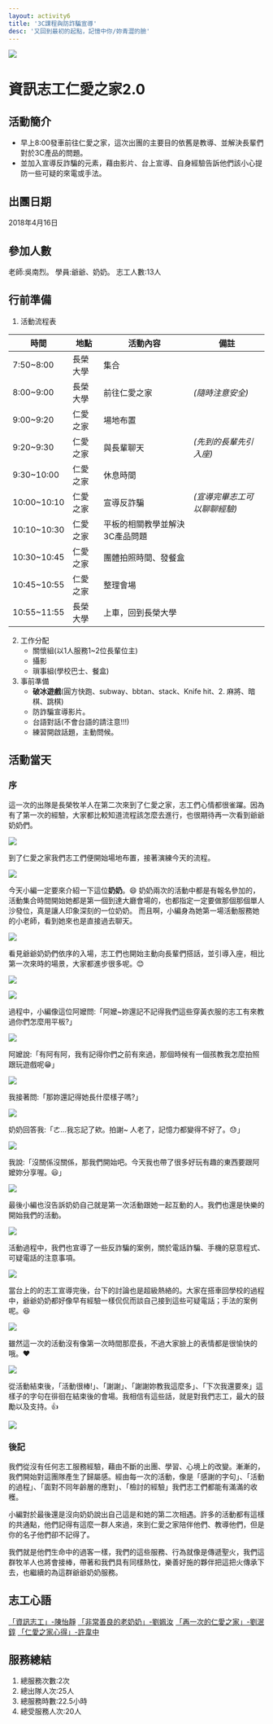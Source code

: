 ```yaml
---
layout: activity6
title: '3C課程與防詐騙宣導'
desc: '又回到最初的起點，記憶中你/妳青澀的臉'
---
```


![](https://imgur.com/3xZl4os.jpg)
# 資訊志工仁愛之家2.0
## 活動簡介
- 早上8:00發車前往仁愛之家，這次出團的主要目的依舊是教導、並解決長輩們對於3C產品的問題。
- 並加入宣導反詐騙的元素，藉由影片、台上宣導、自身經驗告訴他們該小心提防一些可疑的來電或手法。
## 出團日期
2018年4月16日
## 參加人數
老師:吳南烈。
學員:爺爺、奶奶。
志工人數:13人
## 行前準備
1. 活動流程表

| 時間| 地點 | 活動內容 |備註|
| ---|------|--------|----|
|7:50~8:00|長榮大學|集合||
|8:00~9:00|長榮大學|前往仁愛之家|*(隨時注意安全)*|
|9:00~9:20|仁愛之家|場地布置||
|9:20~9:30|仁愛之家|與長輩聊天|*(先到的長輩先引入座)*|
|9:30~10:00|仁愛之家|休息時間||
|10:00~10:10|仁愛之家|宣導反詐騙|*(宣導完畢志工可以聊聊經驗)*|
|10:10~10:30|仁愛之家|平板的相關教學並解決3C產品問題||
|10:30~10:45|仁愛之家|團體拍照時間、發餐盒||
|10:45~10:55|仁愛之家|整理會場||
|10:55~11:55|長榮大學|上車，回到長榮大學||

2. 工作分配
    - 關懷組(以1人服務1~2位長輩位主)
    - 攝影
    - 瑣事組(學校巴士、餐盒)
3. 事前準備
    - **破冰遊戲**(圓方快跑、subway、bbtan、stack、Knife hit、2.	麻將、暗棋、跳棋)
    - 防詐騙宣導影片。
    - 台語對話(不會台語的請注意!!!)
    - 練習開啟話題，主動問候。
 
## 活動當天
### 序
這一次的出隊是長榮牧羊人在第二次來到了仁愛之家，志工們心情都很雀躍。因為有了第一次的經驗，大家都比較知道流程該怎麼去進行，也很期待再一次看到爺爺奶奶們。

![](https://imgur.com/3Mq860H.jpg)

到了仁愛之家我們志工們便開始場地布置，接著演練今天的流程。

![](https://imgur.com/9egvjho.jpg)

今天小編一定要來介紹一下這位**奶奶**。:smile:
奶奶兩次的活動中都是有報名參加的，活動集合時間開始她都是第一個到達大廳會場的，也都指定一定要做那個那個單人沙發位，真是讓人印象深刻的一位奶奶。
而且啊，小編身為她第一場活動服務她的小老師，看到她來也是直接過去聊天。

![](https://imgur.com/7YCZxY1.jpg)

看見爺爺奶奶們依序的入場，志工們也開始主動向長輩們搭話，並引導入座，相比第一次來時的場景，大家都進步很多呢。:blush:

![](https://imgur.com/lO10AiJ.jpg)

![](https://imgur.com/VZKOrts.jpg)

過程中，小編像這位阿嬤問:「阿嬤~妳還記不記得我們這些穿黃衣服的志工有來教過你們怎麼用平板?」

![](https://imgur.com/aFPRW3S.jpg)

阿嬤說:「有阿有阿，我有記得你們之前有來過，那個時候有一個孩教我怎麼拍照跟玩遊戲呢:grin:」

![](https://imgur.com/SmgiuiW.jpg)

我接著問:「那妳還記得她長什麼樣子嗎?」

![](https://imgur.com/4SxBJA6.jpg)

奶奶回答我:「ㄜ...我忘記了欸。拍謝~
人老了，記憶力都變得不好了。:sweat:」

![](https://imgur.com/FBUV1xb.jpg)

我說:「沒關係沒關係，那我們開始吧。今天我也帶了很多好玩有趣的東西要跟阿嬤妳分享喔。:smiley:」

![](https://imgur.com/cVBpcvD.jpg)

最後小編也沒告訴奶奶自己就是第一次活動跟她一起互動的人。我們也還是快樂的開始我們的活動。

![](https://imgur.com/6H2U24i.jpg)

活動過程中，我們也宣導了一些反詐騙的案例，關於電話詐騙、手機的惡意程式、可疑電話的注意事項。

![](https://imgur.com/YjuDadA.jpg)

當台上的的志工宣導完後，台下的討論也是超級熱絡的。大家在搭車回學校的過程中，爺爺奶奶都好像早有經驗一樣侃侃而談自己接到這些可疑電話；手法的案例呢。:satisfied:

![](https://imgur.com/K1V8FVp.jpg)

雖然這一次的活動沒有像第一次時間那麼長，不過大家臉上的表情都是很愉快的哦。:heart:

![](https://imgur.com/3F1uR4o.jpg)

從活動結束後，「活動很棒!」、「謝謝」、「謝謝妳教我這麼多」、「下次我還要來」這樣子的字句在徘徊在結束後的會場。我相信有這些話，就是對我們志工，最大的鼓勵以及支持。:+1:

![](https://imgur.com/jcVloTm.jpg)

### 後記
我們從沒有任何志工服務經驗，藉由不斷的出團、學習、心境上的改變。漸漸的，我們開始對這團隊產生了歸屬感。經由每一次的活動，像是「感謝的字句」、「活動的過程」、「面對不同年齡層的應對」、「檢討的經驗」我們志工們都能有滿滿的收穫。

小編對於最後還是沒向奶奶說出自己這是和她的第二次相遇。許多的活動都有這樣的共通點，他們記得有這麼一群人來過，來到仁愛之家陪伴他們、教導他們，但是你的名子他們卻不記得了。

我們就是他們生命中的過客一樣，我們的這些服務、行為就像是傳遞聖火，我們這群牧羊人也將會接棒，帶著和我們具有同樣熱忱，樂善好施的夥伴把這把火傳承下去，也繼續的為這群爺爺奶奶服務。

## 志工心語
[「資訊志工」-陳怡靜](https://hackmd.io/s/rkqpC6Q0M)
[「非常善良的老奶奶」-劉姵汝](https://hackmd.io/s/HJmYkRXAz)
[「再一次的仁愛之家」-劉泯錞](https://hackmd.io/s/SkfgZAQCG)
[「仁愛之家心得」-許韋中](https://hackmd.io/s/H1i8WAX0M)

## 服務總結
1. 總服務次數:2次
2. 總出隊人次:25人
3. 總服務時數:22.5小時
4. 總受服務人次:20人
